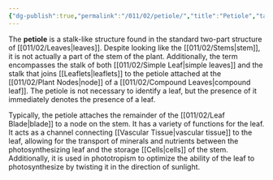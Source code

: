 ```yaml
---
{"dg-publish":true,"permalink":"/011/02/petiole/","title":"Petiole","tags":["BIOL412"],"created":"2024-09-26T13:45:04.112-07:00","updated":"2024-09-26T15:22:41.324-07:00"}
---
```


The **petiole** is a stalk-like structure found in the standard two-part structure of [[011/02/Leaves\|leaves]]. Despite looking like the [[011/02/Stems\|stem]], it is not actually a part of the stem of the plant. Additionally, the term encompasses the stalk of both [[011/02/Simple Leaf\|simple leaves]] and the stalk that joins [[Leaflets\|leaflets]] to the petiole attached at the [[011/02/Plant Nodes\|node]] of a [[011/02/Compound Leaves\|compound leaf]]. The petiole is not necessary to identify a leaf, but the presence of it immediately denotes the presence of a leaf.

Typically, the petiole attaches the remainder of the [[011/02/Leaf Blade\|blade]] to a node on the stem. It has a variety of functions for the leaf. It acts as a channel connecting [[Vascular Tissue\|vascular tissue]] to the leaf, allowing for the transport of minerals and nutrients between the photosynthesizing leaf and the storage [[Cells\|cells]] of the stem. Additionally, it is used in phototropism to optimize the ability of the leaf to photosynthesize by twisting it in the direction of sunlight.